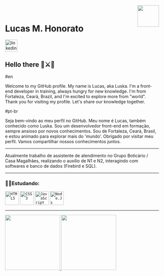 <img align="right" width="70px" style="margin-top:-20px" src="https://cdn.jsdelivr.net/gh/devicons/devicon@latest/icons/vscode/vscode-original-wordmark.svg" />

<h1>Lucas M. Honorato</h1>
<a href="https://www.linkedin.com/in/lucas-m-31240185/">
  <img width="40px" src="https://cdn.jsdelivr.net/gh/devicons/devicon@latest/icons/linkedin/linkedin-original.svg" alt="linkedin"/></a>


## Hello there 🌌⚔👾
#en
<p>Welcome to my GitHub profile.
My name is Lucas, aka Luska. I'm a front-end developer in training, always hungry for new knowledge.
I'm from Fortaleza, Ceará, Brazil, and I'm excited to explore more from "world".
Thank you for visiting my profile. Let's share our knowledge together.</p>

#pt-br
<p>Seja bem-vindo ao meu perfil no GitHub.
Meu nome é Lucas, também conhecido como Luska. Sou um desenvolvedor front-end em formação, sempre ansioso por novos conhecimentos.
Sou de Fortaleza, Ceará, Brasil, e estou animado para explorar mais do 'mundo'.
Obrigado por visitar meu perfil. Vamos compartilhar nossos conhecimentos juntos.
</p>

<hr>
Atualmente trabalho de assistente de atendimento no Grupo Boticário / Casa Magalhães, realizando o auxílio de N1 e N2, interagindo com softwares e banco de dados (Firebird e SQL).
<hr>

### 👨‍💻Estudando:
<code><img width="45px" src="https://cdn.jsdelivr.net/gh/devicons/devicon@latest/icons/html5/html5-plain-wordmark.svg" title = "HTML5"/></code>
<code><img width="45px" src="https://cdn.jsdelivr.net/gh/devicons/devicon@latest/icons/css3/css3-plain-wordmark.svg" title = "CSS3"/></code>
<code><img width="45px" src="https://cdn.jsdelivr.net/gh/devicons/devicon@latest/icons/javascript/javascript-plain.svg" title = "JavaScript"/></code>
<code><img width="45px" src="https://cdn.jsdelivr.net/gh/devicons/devicon@latest/icons/nodejs/nodejs-original-wordmark.svg" title = "Node.Js"/></code>
<hr>

<div>
<a href="https://github.com/Luc4sMH">
<img loading="lazy" height="180em" src="https://github-readme-stats.vercel.app/api/top-langs/?username=Luc4sMH&layout=compact&langs_count=7&theme=dracula"/>
<img loading="lazy" height="180em" src="https://github-readme-stats.vercel.app/api?username=Luc4sMH&show_icons=true&theme=dracula&include_all_commits=true&count_private=true"/>
</div>










<!--
## Hi there 👋

**Luc4sMH/Luc4sMH** is a ✨ _special_ ✨ repository because its `README.md` (this file) appears on your GitHub profile.

Here are some ideas to get you started:

- 🔭 I’m currently working on ...
- 🌱 I’m currently learning ...
- 👯 I’m looking to collaborate on ...
- 🤔 I’m looking for help with ...
- 💬 Ask me about ...
- 📫 How to reach me: ...
- 😄 Pronouns: ...
- ⚡ Fun fact: ...
-->
